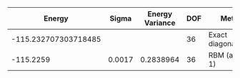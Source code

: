 | Energy               | Sigma  | Energy Variance   | DOF | Method                                                       | Data Repository |
|----------------------|--------|-------------------|-----|--------------------------------------------------------------|-----------------|
| -115.232707303718485 |        |                   | 36  | Exact diagonalization                                        |                 |
| -115.2259            | 0.0017 | 0.2838964         | 36  | RBM (alpha = 1)                                              |                 |
